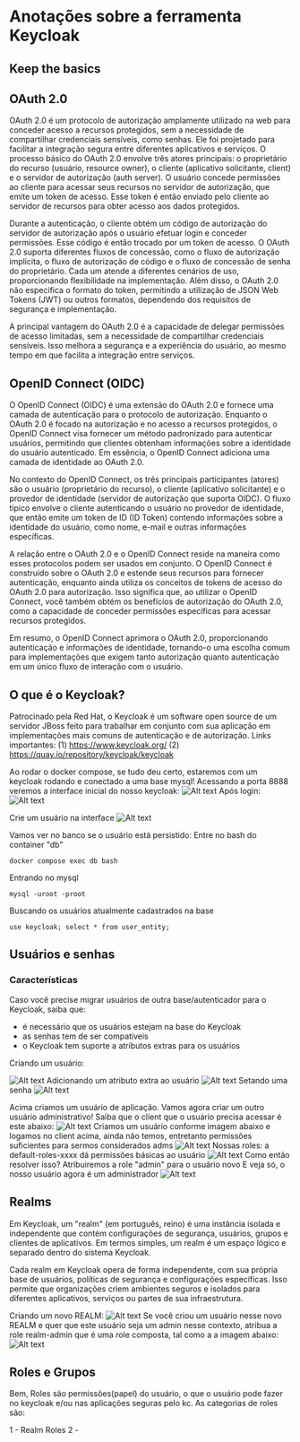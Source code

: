 # Anotações sobre a ferramenta Keycloak

## Keep the basics

## OAuth 2.0

OAuth 2.0 é um protocolo de autorização amplamente utilizado na web para conceder acesso a recursos protegidos, sem a necessidade de compartilhar credenciais sensíveis, como senhas. Ele foi projetado para facilitar a integração segura entre diferentes aplicativos e serviços. O processo básico do OAuth 2.0 envolve três atores principais: o proprietário do recurso (usuário, resource owner), o cliente (aplicativo solicitante, client) e o servidor de autorização (auth server). O usuário concede permissões ao cliente para acessar seus recursos no servidor de autorização, que emite um token de acesso. Esse token é então enviado pelo cliente ao servidor de recursos para obter acesso aos dados protegidos.

Durante a autenticação, o cliente obtém um código de autorização do servidor de autorização após o usuário efetuar login e conceder permissões. Esse código é então trocado por um token de acesso. O OAuth 2.0 suporta diferentes fluxos de concessão, como o fluxo de autorização implícita, o fluxo de autorização de código e o fluxo de concessão de senha do proprietário. Cada um atende a diferentes cenários de uso, proporcionando flexibilidade na implementação. Além disso, o OAuth 2.0 não especifica o formato do token, permitindo a utilização de JSON Web Tokens (JWT) ou outros formatos, dependendo dos requisitos de segurança e implementação.

A principal vantagem do OAuth 2.0 é a capacidade de delegar permissões de acesso limitadas, sem a necessidade de compartilhar credenciais sensíveis. Isso melhora a segurança e a experiência do usuário, ao mesmo tempo em que facilita a integração entre serviços.

## OpenID Connect (OIDC)

O OpenID Connect (OIDC) é uma extensão do OAuth 2.0 e fornece uma camada de autenticação para o protocolo de autorização. Enquanto o OAuth 2.0 é focado na autorização e no acesso a recursos protegidos, o OpenID Connect visa fornecer um método padronizado para autenticar usuários, permitindo que clientes obtenham informações sobre a identidade do usuário autenticado. Em essência, o OpenID Connect adiciona uma camada de identidade ao OAuth 2.0.

No contexto do OpenID Connect, os três principais participantes (atores) são o usuário (proprietário do recurso), o cliente (aplicativo solicitante) e o provedor de identidade (servidor de autorização que suporta OIDC). O fluxo típico envolve o cliente autenticando o usuário no provedor de identidade, que então emite um token de ID (ID Token) contendo informações sobre a identidade do usuário, como nome, e-mail e outras informações específicas.

A relação entre o OAuth 2.0 e o OpenID Connect reside na maneira como esses protocolos podem ser usados em conjunto. O OpenID Connect é construído sobre o OAuth 2.0 e estende seus recursos para fornecer autenticação, enquanto ainda utiliza os conceitos de tokens de acesso do OAuth 2.0 para autorização. Isso significa que, ao utilizar o OpenID Connect, você também obtém os benefícios de autorização do OAuth 2.0, como a capacidade de conceder permissões específicas para acessar recursos protegidos.

Em resumo, o OpenID Connect aprimora o OAuth 2.0, proporcionando autenticação e informações de identidade, tornando-o uma escolha comum para implementações que exigem tanto autorização quanto autenticação em um único fluxo de interação com o usuário.

## O que é o Keycloak?

Patrocinado pela Red Hat, o Keycloak é um software open source de um servidor JBoss feito para trabalhar em conjunto com sua aplicação em implementações mais comuns de autenticação e de autorização. Links importantes:
(1) https://www.keycloak.org/
(2) https://quay.io/repository/keycloak/keycloak

Ao rodar o docker compose, se tudo deu certo, estaremos com um keycloak rodando e conectado a uma base mysql! Acessando a porta 8888 veremos a interface inicial do nosso keycloak:
![Alt text](imgs/image.png)
Após login:
![Alt text](imgs/image-1.png)

Crie um usuário na interface
![Alt text](imgs/image-2.png)

Vamos ver no banco se o usuário está persistido:
Entre no bash do container "db"

```
docker compose exec db bash
```

Entrando no mysql

```
mysql -uroot -proot
```

Buscando os usuários atualmente cadastrados na base

```
use keycloak; select * from user_entity;
```

## Usuários e senhas

### Características

Caso você precise migrar usuários de outra base/autenticador para o Keycloak, saiba que:

- é necessário que os usuários estejam na base do Keycloak
- as senhas tem de ser compatíveis
- o Keycloak tem suporte a atributos extras para os usuários

Criando um usuário:

![Alt text](imgs/image-3.png)
Adicionando um atributo extra ao usuário
![Alt text](imgs/image-4.png)
Setando uma senha
![Alt text](imgs/image-5.png)

Acima criamos um usuário de aplicação. Vamos agora criar um outro usuário administrativo!
Saiba que o client que o usuário precisa acessar
é este abaixo:
![Alt text](imgs/imag6.png)
Criamos um usuário conforme imagem abaixo e logamos no client acima, ainda não temos, entretanto permissões suficientes para sermos considerados adms
![Alt text](imgs/imag7.png)
Nossas roles: a default-roles-xxxx dá permissões básicas ao usuário
![Alt text](imgs/image8.png)
Como então resolver isso? Atribuiremos a role "admin" para o usuário novo
E veja só, o nosso usuário agora é um administrador
![Alt text](imgs/image10.png)

## Realms

Em Keycloak, um "realm" (em português, reino) é uma instância isolada e independente que contém configurações de segurança, usuários, grupos e clientes de aplicativos. Em termos simples, um realm é um espaço lógico e separado dentro do sistema Keycloak.

Cada realm em Keycloak opera de forma independente, com sua própria base de usuários, políticas de segurança e configurações específicas. Isso permite que organizações criem ambientes seguros e isolados para diferentes aplicativos, serviços ou partes de sua infraestrutura.

Criando um novo REALM:
![Alt text](imgs/image11.png)
Se você criou um usuário nesse novo REALM e quer que este usuário seja um admin nesse contexto, atribua a role realm-admin que é uma role composta, tal como a a imagem abaixo:
![Alt text](image.png)

## Roles e Grupos

Bem, Roles são permissões(papel) do usuário, o que o usuário pode fazer no keycloak e/ou nas aplicações seguras pelo kc. As categorias de roles são:

1 - Realm Roles
2 - 

